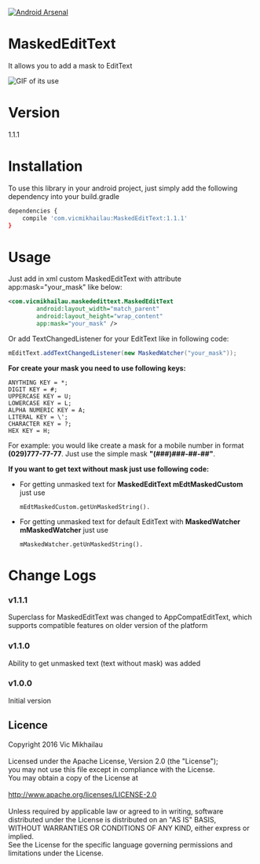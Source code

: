 [![Android Arsenal](https://img.shields.io/badge/Android%20Arsenal-MaskedEditText-green.svg?style=true)](https://android-arsenal.com/details/1/3659)
# MaskedEditText

It allows you to add a mask to EditText

![GIF of its use](https://github.com/VicMikhailau/MaskedEditText/blob/master/resources/masked_edit_text.gif)

# Version

1.1.1

# Installation

To use this library in your android project, just simply add the following dependency into your build.gradle

```sh
dependencies {
    compile 'com.vicmikhailau:MaskedEditText:1.1.1'
}
```

# Usage

Just add in xml custom MaskedEditText with attribute app:mask="your_mask" like below:

```xml
<com.vicmikhailau.maskededittext.MaskedEditText
        android:layout_width="match_parent"
        android:layout_height="wrap_content"
        app:mask="your_mask" />
```
Or add TextChangedListener for your EditText like in following code:

```java
mEditText.addTextChangedListener(new MaskedWatcher("your_mask"));
```

**For create your mask you need to use following keys:**

    ANYTHING KEY = *;
    DIGIT KEY = #;
    UPPERCASE KEY = U;
    LOWERCASE KEY = L;
    ALPHA NUMERIC KEY = A;
    LITERAL KEY = \';
    CHARACTER KEY = ?;
    HEX KEY = H;

For example: you would like create a mask for a mobile number in format **(029)777-77-77**. Just use the simple mask **"(###)###-##-##"**.

**If you want to get text without mask just use following code:**
 - For getting unmasked text for **MaskedEditText mEdtMaskedCustom** just use
 
    ```
    mEdtMaskedCustom.getUnMaskedString().
    ```
 - For getting unmasked text for default EditText with **MaskedWatcher mMaskedWatcher** just use
 
    ```
    mMaskedWatcher.getUnMaskedString().
    ```

# Change Logs

### v1.1.1

Superclass for MaskedEditText was changed to AppCompatEditText, which supports compatible features on older version of the platform

### v1.1.0

Ability to get unmasked text (text without mask) was added

### v1.0.0

Initial version

## Licence
Copyright 2016 Vic Mikhailau<br />
<br />
Licensed under the Apache License, Version 2.0 (the "License");<br />
you may not use this file except in compliance with the License.<br />
You may obtain a copy of the License at<br />
<br />
   http://www.apache.org/licenses/LICENSE-2.0<br />
<br />
Unless required by applicable law or agreed to in writing, software<br />
distributed under the License is distributed on an "AS IS" BASIS,<br />
WITHOUT WARRANTIES OR CONDITIONS OF ANY KIND, either express or implied.<br />
See the License for the specific language governing permissions and<br />
limitations under the License.


